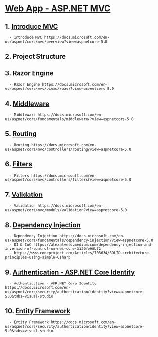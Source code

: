 # [Web App - ASP.NET MVC](https://docs.microsoft.com/en-us/aspnet/core/tutorials/first-mvc-app/start-mvc?view=aspnetcore-5.0&tabs=visual-studio)
## 1. [Introduce MVC](https://docs.microsoft.com/en-us/aspnet/core/mvc/overview?view=aspnetcore-5.0)
      - Introduce MVC https://docs.microsoft.com/en-us/aspnet/core/mvc/overview?view=aspnetcore-5.0 
## 2. Project Structure
## 3. Razor Engine
      - Razor Engine https://docs.microsoft.com/en-us/aspnet/core/mvc/views/razor?view=aspnetcore-5.0
## 4. [Middleware](https://docs.microsoft.com/en-us/aspnet/core/fundamentals/middleware/?view=aspnetcore-5.0)
      - Middleware https://docs.microsoft.com/en-us/aspnet/core/fundamentals/middleware/?view=aspnetcore-5.0
## 5. [Routing](https://docs.microsoft.com/en-us/aspnet/core/mvc/controllers/routing?view=aspnetcore-5.0)
      - Routing https://docs.microsoft.com/en-us/aspnet/core/mvc/controllers/routing?view=aspnetcore-5.0
## 6. [Filters](https://docs.microsoft.com/en-us/aspnet/core/mvc/controllers/filters?view=aspnetcore-5.0)
      - Filters https://docs.microsoft.com/en-us/aspnet/core/mvc/controllers/filters?view=aspnetcore-5.0
## 7. [Validation](https://docs.microsoft.com/en-us/aspnet/core/mvc/models/validation?view=aspnetcore-5.0)
      - Validation https://docs.microsoft.com/en-us/aspnet/core/mvc/models/validation?view=aspnetcore-5.0
## 8. [Dependency Injection](https://docs.microsoft.com/en-us/aspnet/core/fundamentals/dependency-injection?view=aspnetcore-5.0)
      - Dependency Injection https://docs.microsoft.com/en-us/aspnet/core/fundamentals/dependency-injection?view=aspnetcore-5.0
      - DI & IoC https://alexalvess.medium.com/dependency-injection-and-inversion-of-control-on-net-core-3136fe98b72
      - https://www.codeproject.com/Articles/703634/SOLID-architecture-principles-using-simple-Csharp
## 9. [Authentication - ASP.NET Core Identity](https://docs.microsoft.com/en-us/aspnet/core/security/authentication/identity?view=aspnetcore-5.0&tabs=visual-studio)
      - Authentication - ASP.NET Core Identity https://docs.microsoft.com/en-us/aspnet/core/security/authentication/identity?view=aspnetcore-5.0&tabs=visual-studio
## 10. [Entity Framework](https://docs.microsoft.com/en-us/aspnet/core/security/authentication/identity?view=aspnetcore-5.0&tabs=visual-studio)
      - Entity Framework https://docs.microsoft.com/en-us/aspnet/core/security/authentication/identity?view=aspnetcore-5.0&tabs=visual-studio
